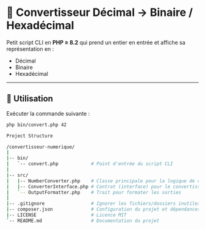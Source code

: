 # 🔢 Convertisseur Décimal → Binaire / Hexadécimal

Petit script CLI en **PHP ≥ 8.2** qui prend un entier en entrée et affiche sa représentation en :
- Décimal
- Binaire
- Hexadécimal

---

## 🚀 Utilisation

Exécuter la commande suivante :

```bash
php bin/convert.php 42

Project Structure

/convertisseur-numerique/
|
|-- bin/
|   `-- convert.php            # Point d'entrée du script CLI
|
|-- src/
|   |-- NumberConverter.php    # Classe principale pour la logique de conversion
|   |-- ConverterInterface.php # Contrat (interface) pour le convertisseur
|   `-- OutputFormatter.php    # Trait pour formater les sorties
|
|-- .gitignore                 # Ignorer les fichiers/dossiers inutiles (ex: vendor)
|-- composer.json              # Configuration du projet et dépendances
|-- LICENSE                    # Licence MIT
`-- README.md                  # Documentation du projet
